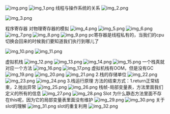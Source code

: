 ![img.png](img.png)
![img_1.png](img_1.png)
线程与操作系统的关系
![img_2.png](img_2.png)

![img_3.png](img_3.png)

程序寄存器
对物理寄存器的模拟
![img_4.png](img_4.png)
![img_5.png](img_5.png)
![img_6.png](img_6.png)
![img_7.png](img_7.png)
![img_8.png](img_8.png)
![img_9.png](img_9.png)
pc寄存器是线程私有的，当我们的cpu切换会回来的时候我们要知道我们执行到哪儿了

![img_10.png](img_10.png)
![img_11.png](img_11.png)

虚拟机栈
![img_12.png](img_12.png)
![img_13.png](img_13.png)
![img_14.png](img_14.png)
![img_15.png](img_15.png)
一个栈真就对应一个方法
![img_16.png](img_16.png)
![img_17.png](img_17.png)
虚拟机栈有OOM，但是没有GC
![img_19.png](img_19.png)
![img_20.png](img_20.png)
![img_21.png](img_21.png)
2.栈的存储单位
![img_22.png](img_22.png)
![img_23.png](img_23.png)
![img_24.png](img_24.png)
3.栈运行原理
    方法的结束方式：1.return正常结束，2.抛出异常
![img_25.png](img_25.png)
![img_26.png](img_26.png)
栈帧-局部变量表，方法里面我们定义的所有的信息
![img_27.png](img_27.png)
![img_28.png](img_28.png)
Slot
为什么静态方法里面不存在this呢，因为它的局部变量表里面没有维护
![img_29.png](img_29.png)
![img_30.png](img_30.png)
关于slot的理解
![img_31.png](img_31.png)
slot的重复利用
![img_32.png](img_32.png)
